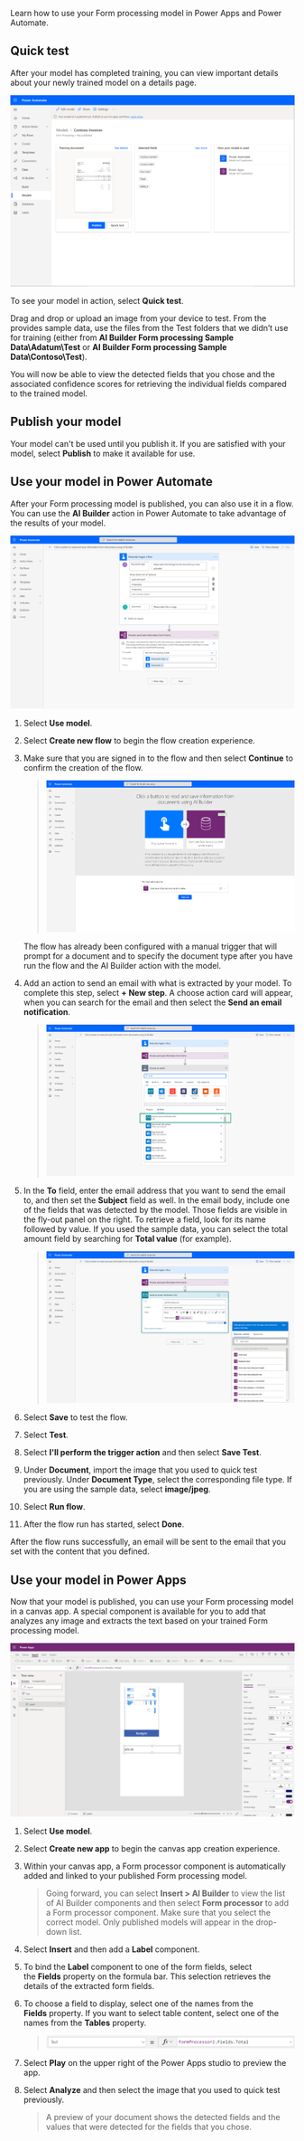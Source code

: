 Learn how to use your Form processing model in Power Apps and Power Automate.

## Quick test

After your model has completed training, you can view important details about your newly trained model on a details page.

![Screenshot of Power Automate on the Models tab with Contoso Invoices details page.](../media/image-4.png)

To see your model in action, select **Quick test**.

Drag and drop or upload an image from your device to test. From the provides sample data, use the files from the Test folders that we didn’t use for training (either from **AI Builder Form processing Sample Data\Adatum\Test** or **AI Builder Form processing Sample Data\Contoso\Test**).

You will now be able to view the detected fields that you chose and the associated confidence scores for retrieving the individual fields compared to the trained model.

## Publish your model

Your model can\'t be used until you publish it. If you are satisfied with your model, select **Publish** to make it available for use.

## Use your model in Power Automate

After your Form processing model is published, you can also use it in a flow. You can use the **AI Builder** action in Power Automate to take advantage of the results of your model.

![Screenshot of Power Automate shows a flow that has Manually trigger a flow and Process and save information from forms.](../media/image-5.png)

1. Select **Use model**.

2. Select **Create new flow** to begin the flow creation experience.

3. Make sure that you are signed in to the flow and then select **Continue** to confirm the creation of the flow.

    > ![Screenshot of Power Automate with This flow will connect to: Dataverse.](../media/image-6.png)

    The flow has already been configured with a manual trigger that will prompt for a document and to specify the document type after you have run the flow and the AI Builder action with the model.

4. Add an action to send an email with what is extracted by your model. To complete this step, select **+ New step**. A choose action card will appear, when you can search for the email and then select the **Send an email notification**.

    > ![Screenshot of the flow with Choose an action search results for email. The send an email notification option is highlighted.](../media/image-7.png)

5. In the **To** field, enter the email address that you want to send the email to, and then set the **Subject** field as well. In the email body, include one of the fields that was detected by the model. Those fields are visible in the fly-out panel on the right. To retrieve a field, look for its name followed by value. If you used the sample data, you can select the total amount field by searching for **Total value** (for example).

    > ![Screenshot of flow with Add dynamic content fly-out panel showing search results for total value.](../media/image-8.png)

6. Select **Save** to test the flow.

7. Select **Test**.

8. Select **I'll perform the trigger action** and then select **Save Test**.

9. Under **Document**, import the image that you used to quick test previously. Under **Document Type**, select the corresponding file type. If you are using the sample data, select **image/jpeg**.

10. Select **Run flow**.

11. After the flow run has started, select **Done**.

After the flow runs successfully, an email will be sent to the email that you set with the content that you defined.

## Use your model in Power Apps

Now that your model is published, you can use your Form processing model in a canvas app. A special component is available for you to add that analyzes any image and extracts the text based on your trained Form processing model.

![Screenshot of Power Apps with an Analyze component and a label.](../media/image-9.png)

1. Select **Use model**.

2. Select **Create new app** to begin the canvas app creation experience.

3. Within your canvas app, a Form processor component is automatically added and linked to your published Form processing model.

    > Going forward, you can select **Insert > AI Builder** to view the list of AI Builder components and then select **Form processor** to add a Form processor component. Make sure that you select the correct model. Only published models will appear in the drop-down list.

4. Select **Insert** and then add a **Label** component.

5. To bind the **Label** component to one of the form fields, select the **Fields** property on the formula bar. This selection retrieves the details of the extracted form fields.

6. To choose a field to display, select one of the names from the **Fields** property. If you want to select table content, select one of the names from the **Tables** property.

    > ![Screenshot of Text = fx FormProcessor1.Fields.Total as it appears above the designer.](../media/image-10.png)

7. Select **Play** on the upper right of the Power Apps studio to preview the app.

8. Select **Analyze** and then select the image that you used to quick test previously.

    > A preview of your document shows the detected fields and the values that were detected for the fields that you chose.
